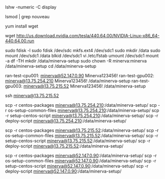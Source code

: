 lshw -numeric -C display

lsmod | grep nouveau

yum install wget

wget http://us.download.nvidia.com/tesla/440.64.00/NVIDIA-Linux-x86_64-440.64.00.run

sudo fdisk -l
sudo fdisk /dev/sdc
mkfs.ext4 /dev/sdc1
sudo mkdir /data
sudo mount /dev/sdc1 /data
blkid /dev/sdc1
vi /etc/fstab
umount /dev/sdc1
mount -a
df -TH
mkdir /data/minerva-setup
sudo chown -R minerva:minerva /data/minerva-setup
cd /data/minerva-setup

ran-test-cpu001: minerva@52.147.0.90 Minerva123456!
ran-test-gpu002: minerva@13.75.254.210 Minerva123456! /data/minerva-setup
ran-test-gpu003: minerva@13.75.215.52 Minerva123456! /data/minerva-setup

ssh minerva@13.75.215.52

scp -r centos-packages minerva@13.75.254.210:/data/minerva-setup/
scp -r os-setup-common-files minerva@13.75.254.210:/data/minerva-setup/
scp -r setup-centos-script minerva@13.75.254.210:/data/minerva-setup/
scp -r deploy-script minerva@13.75.254.210:/data/minerva-setup/

scp -r centos-packages minerva@13.75.215.52:/data/minerva-setup/
scp -r os-setup-common-files minerva@13.75.215.52:/data/minerva-setup/
scp -r setup-centos-script minerva@13.75.215.52:/data/minerva-setup/
scp -r deploy-script minerva@13.75.215.52:/data/minerva-setup/

scp -r centos-packages minerva@52.147.0.90:/data/minerva-setup/
scp -r os-setup-common-files minerva@52.147.0.90:/data/minerva-setup/
scp -r setup-centos-script minerva@52.147.0.90:/data/minerva-setup/
scp -r deploy-script minerva@52.147.0.90:/data/minerva-setup/
